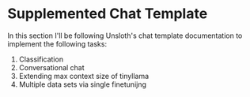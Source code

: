 # Supplemented Chat Template

In this section I'll be following Unsloth's chat template documentation to implement the following tasks:

1. Classification
2. Conversational chat
3. Extending max context size of tinyllama
4. Multiple data sets via single finetunijng
